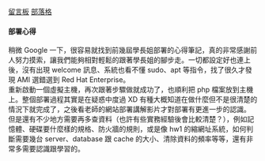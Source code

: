 [留言板](http://channy.tw/comments/index.php)
[部落格](http://channy.tw/blog/index.php)  

#### 部署心得
稍微 Google 一下，很容易就找到前幾屆學長姐部署的心得筆記，真的非常感謝前人努力摸索，讓我們能夠相對輕鬆的跟著學長姐的腳步走。一切都設定好也連上後，沒有出現 welcome 訊息、系統也看不懂 sudo、apt 等指令，找了很久才發現 AMI 選錯選到 Red Hat Enterprise。  
重新啟動一個虛擬主機，再次跟著步驟做就成功了，也順利把 php 檔案放到主機上。整個部署過程其實是在疑惑中度過 XD 有種大概知道在做什麼但不是很清楚的情況下就完成了，之後看老師的網站部署講解影片才對部署有更進一步的認識。  
但是還有不少地方需要再多查資料（也許有些實務經驗後會比較清楚？），例如記憶體、硬碟要什麼樣的規格、防火牆的規則，或是像 hw1 的縮網址系統，如何判斷需要幾台 server、database 跟 cache 的大小、清除資料的頻率等等，還有非常多需要認識跟學習的。